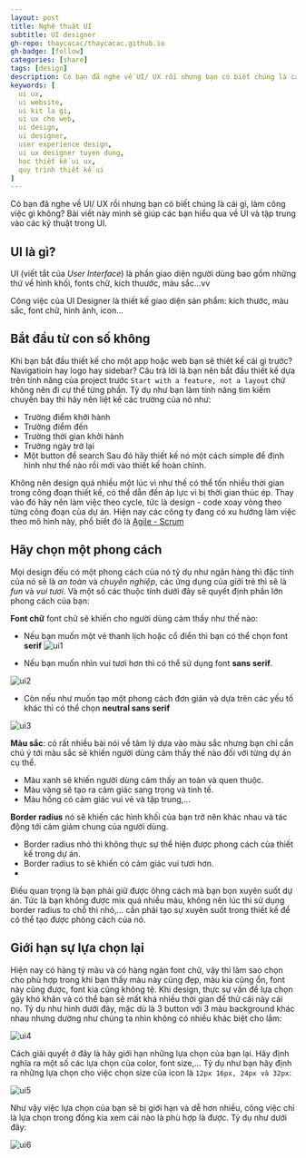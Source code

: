 ```yaml
---
layout: post
title: Nghệ thuật UI
subtitle: UI designer
gh-repo: thaycacac/thaycacac.github.io
gh-badge: [follow]
categories: [share]
tags: [design]
description: Có bạn đã nghe về UI/ UX rồi nhưng bạn có biết chúng là cái gì, làm công việc gì không? Bài viết này mình sẽ giúp các bạn hiểu qua về UI và tập trung vào các kỹ thuật trong UI
keywords: [
  ui ux,
  ui website,
  ui kit la gi,
  ui ux cho web,
  ui design,
  ui designer,
  user experience design,
  ui ux designer tuyen dung,
  học thiết kế ui ux,
  quy trình thiết kế ui
]
---
```


Có bạn đã nghe về UI/ UX rồi nhưng bạn có biết chúng là cái gì, làm công việc gì không? Bài viết này mình sẽ giúp các bạn hiểu qua về UI và tập trung vào các kỹ thuật trong UI.

## UI là gì?

UI (viết tắt của _User Interface_) là phần giao diện người dùng bao gồm những thứ về hình khối, fonts chữ, kích thuước, màu sắc...vv

Công việc của UI Designer là thiết kế giao diện sản phẩm: kích thước, màu sắc, font chữ, hình ảnh, icon...

## Bắt đầu từ con số không

Khi bạn bắt đầu thiết kế cho một app hoặc web bạn sẽ thiêt kế cái gì trước? Navigatioin hay logo hay sidebar? Câu trả lời là bạn nên bắt đầu thiết kế dựa trên tính năng của project trước `Start with a feature, not a layout` chứ không nên đi cự thể từng phần. Tỷ dụ như bạn làm tính năng tìm kiếm chuyến bay thì hãy nên liệt kế các trường của nó như:

- Trường điểm khởi hành
- Trường điểm đến
- Trường thời gian khởi hành
- Trường ngày trở lại
- Một button để search
  Sau đó hãy thiết kế nó một cách simple để định hình như thế nào rồi mới vào thiết kế hoàn chỉnh.

Không nên design quá nhiều một lúc vì như thế có thể tốn nhiều thời gian trong công đoạn thiết kế, có thể dẫn đến áp lực vì bị thời gian thúc ép. Thay vào đó hãy nên làm việc theo cycle, tức là design - code xoay vòng theo từng công đoạn của dự án. Hiện nay các công ty đang có xu hướng làm việc theo mô hình này, phổ biết đó là [Agile - Scrum](https://thaycacac.github.io/2019-01-15-overview-agile-scrum/)

## Hãy chọn một phong cách

Mọi design đếu có một phong cách của nó tỷ dụ như ngân hàng thì đặc tính của nó sẽ là _an toàn_ và _chuyên nghiệp_, các ứng dụng của giới trẻ thì sẽ là _fun_ và _vui tươi_. Và một số các thuộc tính dưới đây sẽ quyết định phần lớn phong cách của bạn:

**Font chữ** font chữ sẽ khiến cho người dùng cảm thầy như thế nào:

- Nếu bạn muốn một vẻ thanh lịch hoặc cổ điển thì bạn có thể chọn font **serif**
  ![ui1](https://i.imgur.com/2sfgAbT.png)

- Nếu bạn muốn nhìn vui tươi hơn thì có thể sử dụng font **sans serif**.

![ui2](https://i.imgur.com/OdOlTx9.png)

- Còn nếu như muốn tạo một phong cách đơn giản và dựa trên các yếu tố khác thì có thể chọn **neutral sans serif**

![ui3](https://i.imgur.com/a1PNvwL.png)

**Màu sắc**: có rất nhiều bài nói về tâm lý dựa vào màu sắc nhưng bạn chỉ cần chú ý tới màu sắc sẽ khiến người dùng cảm thấy thế nào đối với từng dự án cụ thể.

- Màu xanh sẽ khiến người dùng cảm thấy an toàn và quen thuộc.
- Màu vàng sẽ tạo ra cảm giác sang trọng và tinh tế.
- Màu hồng có cảm giác vui vẻ và tập trung,...

**Border radius** nó sẽ khiến các hình khối của bạn trở nên khác nhau và tác động tới cảm giảm chung của người dùng.

- Border radius nhỏ thì không thực sự thể hiện được phong cách của thiết kế trong dự án.
- Border radius to sẽ khiến có cảm giác vui tươi hơn.
-

Điều quan trọng là bạn phải giữ được ôhng cách mà bạn bọn xuyên suốt dự án. Tức là bạn không được mix quá nhiều màu, không nên lúc thì sử dụng border radius to chỗ thì nhỏ,... cần phải tạo sự xuyên suốt trong thiết kế để có thể tạo được phòng cách của nó.

## Giới hạn sự lựa chọn lại

Hiện nay có hàng tỷ màu và có hàng ngàn font chữ, vậy thì làm sao chọn cho phù hợp trong khi bạn thấy màu này cũng đẹp, màu kia cũng ổn, font này cũng được, font kia cũng không tệ. Khi design, thực sự vấn đề lựa chọn gây khó khăn và có thể bạn sẽ mất khá nhiều thời gian để thử cái này cái nọ. Tỷ dụ như hình dưới đây, mặc dù là 3 button với 3 màu background khác nhau nhưng dường như chúng ta nhìn không có nhiều khác biệt cho lắm:

![ui4](https://i.imgur.com/3EfSHT1.png)

Cách giải quyết ở đây là hãy giới hạn những lựa chọn của bạn lại. Hãy định nghĩa ra một số các lựa chọn của color, font size,... Tỷ dụ như bạn hãy định ra những lựa chọn cho việc chọn size của icon là `12px 16px, 24px và 32px`:

![ui5](https://i.imgur.com/iGXBu8u.png)

Như vậy việc lựa chọn của bạn sẽ bị giới hạn và dễ hơn nhiều, công việc chỉ là lựa chọn trong đống kia xem cái nào là phù hợp là được. Tỷ dụ như dưới đây:

![ui6](https://i.imgur.com/Pjd665w.png)
